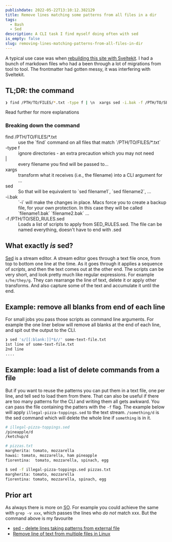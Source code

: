 ```yaml
---
publishdate: 2022-05-22T13:10:12.382129
title: Remove lines matching some patterns from all files in a dir
tags:
  - Bash
  - Sed
description: A CLI task I find myself doing often with sed
is_empty: false
slug: removing-lines-matching-patterns-from-all-files-in-dir
---
```


A typical use case was when [rebuilding this site with Sveltekit](/blog/blog-with-sveltekit-and-markdown). I had a bunch of markdown files who had a been through a lot of migrations from tool to tool. The frontmatter had gotten messy, it was interfering with Sveltekit.

## TL;DR: the command

```sh
❯ find /PTH/TO/FILES/*.txt -type f | \n  xargs sed -i.bak -f /PTH/TO/SED_RULES.sed
```

Read further for more explanations

### Breaking down the command

<dl class="code-breakdown">
<dt>find /PTH/TO/FILES/*.txt</dt>
<dd>use the `find` command on all files that match `/PTH/TO/FILES/*.txt`</dd>

<dt>-type f</dt>
<dd>ignore directories - an extra precaution which you may not need</dd>

<dt>|</dt>
<dd>every filename you find will be passed to...</dd>

<dt>xargs</dt>
<dd>transform what it receives (i.e., the filename) into a CLI argument for ...</dd>

<dt>sed</dt>
<dd>So that will be equivalent to `sed filename1`, `sed filename2`, ...</dd>

<dt>-i.bak</dt>
<dd>`-i` will make the changes in place. Macs force you to create a backup file, for your own protection. In this case they will be called `filename1.bak` `filename2.bak` ...</dd>

<dt>-f /PTH/TO/SED_RULES.sed</dt>
<dd>Loads a list of scripts to apply from SED_RULES.sed. The file can be named everything, doesn't have to end with .sed</dd>
</dl>

## What exactly _is_ sed?

[Sed](https://www.gnu.org/software/sed/manual/html_node/index.html) is a stream editor. A stream editor goes through a text file once, from top to bottom one line at the time. As it goes through it applies a sequence of _scripts_, and then the text comes out at the other end. The scripts can be very short, and look pretty much like regular expressions. For example `s/he/they/g`. They can rearrange the line of text, delete it or apply other transforms. And also capture some of the text and accumulate it until the end.

## Example: remove all blanks from end of each line

For small jobs you pass those scripts as command line arguments. For example the one liner below will remove all blanks at the end of each line, and spit out the output to the CLI.

```bash
❯ sed 's/[[:blank:]]*$//' some-text-file.txt
1st line of some-text-file.txt
2nd line
....
```

## Example: load a list of delete commands from a file

But if you want to reuse the patterns you can put them in a text file, one per line, and tell sed to load them from there. That can also be useful if there are too many patterns for the CLI and writing them all gets awkward. You can pass the file containing the patters with the `-f` flag. The example below will apply `illegal-pizza-toppings.sed` to the text stream. `/something/d` is the sed command which will delete the whole line if `something` is in it.

```sh
# illegal-pizza-toppings.sed
/pineapple/d
/ketchup/d

# pizzas.txt
margherita: tomato, mozzarella
hawai: tomato, mozzarella, ham pineapple
fiorentina:  tomato, mozzarella, spinach, egg

$ sed -f illegal-pizza-toppings.sed pizzas.txt
margherita: tomato, mozzarella
fiorentina: tomato, mozzarella, spinach, egg
```

## Prior art

As always there is more on <abbr title="Stack Overflow">SO</abbr>. For example you could achieve the same with `grep -v xxx`, which passes the lines who _do not_ match xxx. But the command above is my favourite

- [sed - delete lines taking patterns from external file](https://superuser.com/questions/1376305/sed-delete-lines-taking-patterns-from-external-file)
- [Remove line of text from multiple files in Linux](https://stackoverflow.com/questions/1182756/remove-line-of-text-from-multiple-files-in-linux)

